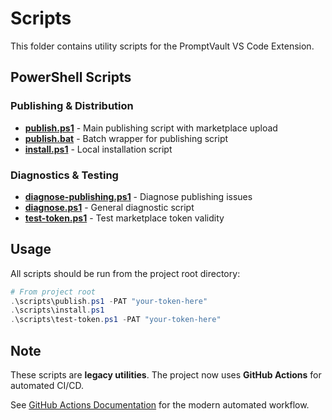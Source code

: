 # Scripts

This folder contains utility scripts for the PromptVault VS Code Extension.

## PowerShell Scripts

### Publishing & Distribution
- **[publish.ps1](publish.ps1)** - Main publishing script with marketplace upload
- **[publish.bat](publish.bat)** - Batch wrapper for publishing script
- **[install.ps1](install.ps1)** - Local installation script

### Diagnostics & Testing
- **[diagnose-publishing.ps1](diagnose-publishing.ps1)** - Diagnose publishing issues
- **[diagnose.ps1](diagnose.ps1)** - General diagnostic script
- **[test-token.ps1](test-token.ps1)** - Test marketplace token validity

## Usage

All scripts should be run from the project root directory:

```powershell
# From project root
.\scripts\publish.ps1 -PAT "your-token-here"
.\scripts\install.ps1
.\scripts\test-token.ps1 -PAT "your-token-here"
```

## Note

These scripts are **legacy utilities**. The project now uses **GitHub Actions** for automated CI/CD. 

See [GitHub Actions Documentation](../docs/GITHUB_ACTIONS.md) for the modern automated workflow.
